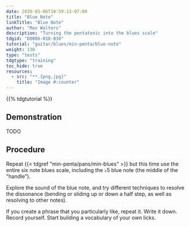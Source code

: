```yaml
---
date: 2020-05-06T10:59:13-07:00
title: "Blue Note"
linkTitle: "Blue Note"
author: "Rex Walters"
description: "Turning the pentatonic into the blues scale"
tdgid: "D0006-010-030"
tutorial: "guitar/blues/min-penta/blue-note"
weight: 130
type: "tests"
tdgtype: "training"
toc_hide: true
resources:
  - src: "**.{png,jpg}"
    title: "Image #:counter"
---
```


{{% tdgtutorial %}}

## Demonstration

TODO

## Procedure

Repeat {{< tdgref "min-penta/pans/min-blues" >}} but this time use the entire
six note blues scale, including the &flat;5 blue note (the middle of the
"handle").

Explore the sound of the blue note, and try different techniques to resolve the
dissonance (bending or sliding up or down a half step, as well as resolving to
other notes).

If you create a phrase that you particularly like, repeat it. Write it down.
Record yourself. Start building a vocabulary of your own licks.
